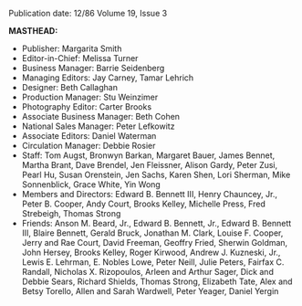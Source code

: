 Publication date: 12/86
Volume 19, Issue 3

**MASTHEAD:**
- Publisher: Margarita Smith
- Editor-in-Chief: Melissa Turner
- Business Manager: Barrie Seidenberg
- Managing Editors: Jay Carney, Tamar Lehrich
- Designer: Beth Callaghan
- Production Manager: Stu Weinzimer
- Photography Editor: Carter Brooks
- Associate Business Manager: Beth Cohen
- National Sales Manager: Peter Lefkowitz
- Associate Editors: Daniel Waterman
- Circulation Manager: Debbie Rosier
- Staff: Tom Augst, Bronwyn Barkan, Margaret Bauer, James Bennet, Martha Brant, Dave Brendel, Jen Fleissner, Alison Gardy, Peter Zusi, Pearl Hu, Susan Orenstein, Jen Sachs, Karen Shen, Lori Sherman, Mike Sonnenblick, Grace White, Yin Wong
- Members and Directors: Edward B. Bennett III, Henry Chauncey, Jr., Peter B. Cooper, Andy Court, Brooks Kelley, Michelle Press, Fred Strebeigh, Thomas Strong
- Friends: Anson M. Beard, Jr., Edward B. Bennett, Jr., Edward B. Bennett III, Blaire Bennett, Gerald Bruck, Jonathan M. Clark, Louise F. Cooper, Jerry and Rae Court, David Freeman, Geoffry Fried, Sherwin Goldman, John Hersey, Brooks Kelley, Roger Kirwood, Andrew J. Kuzneski, Jr., Lewis E. Lehrman, E. Nobles Lowe, Peter Neill, Julie Peters, Fairfax C. Randall, Nicholas X. Rizopoulos, Arleen and Arthur Sager, Dick and Debbie Sears, Richard Shields, Thomas Strong, Elizabeth Tate, Alex and Betsy Torello, Allen and Sarah Wardwell, Peter Yeager, Daniel Yergin

